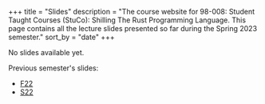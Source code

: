 +++
title = "Slides"
description = "The course website for 98-008: Student Taught Courses (StuCo): Shilling The Rust Programming Language. This page contains all the lecture slides presented so far during the Spring 2023 semester."
sort_by = "date"
+++

No slides available yet.


Previous semester's slides:
* [F22](./F22/)
* [S22](./S22/)
